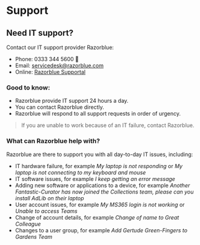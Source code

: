 # Support

## Need IT support?

Contact our IT support provider Razorblue:

- Phone: 0333 344 5600 🚀
- Email: servicedesk@razorblue.com
- Online: [Razorblue Supportal](https://supportal.razorblue.com/auth/ "Razorblue Supportal")


### Good to know:
- Razorblue provide IT support 24 hours a day.
- You can contact Razorblue directly.
- Razorblue will respond to all support requests in order of urgency.

> If you are unable to work because of an IT failure, contact Razorblue.

### What can Razorblue help with?
Razorblue are there to support you with all day-to-day IT issues, including:
- IT hardware failure, for example *My laptop is not responding* or *My laptop is not connecting to my keyboard and mouse*
- IT software issues, for example *I keep getting an error message*
- Adding new software or applications to a device, for example *Another Fantastic-Curator has now joined the Collections team, please can you install AdLib on their laptop*
- User account issues, for example *My MS365 login is not working* or *Unable to access Teams*
- Change of account details, for example *Change of name to Great Colleague*
- Changes to a user group, for example *Add Gertude Green-Fingers to Gardens Team*